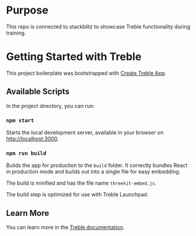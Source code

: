 # Purpose

This repo is connected to stackblitz to showcase Treble functionality during training.

# Getting Started with Treble

This project boilerplate was bootstrapped with [Create Treble App](https://github.com/threekit/treble).

## Available Scripts

In the project directory, you can run:

### `npm start`

Starts the local development server, available
in your browser on [http://localhost:3000](http://localhost:3000).

### `npm run build`

Builds the app for production to the `build` folder.
It correctly bundles React in production mode and
builds out into a single file for easy embedding.

The build is minified and has the file name `threekit-embed.js`.

The build step is optimized for use with Treble Launchpad.

## Learn More

You can learn more in the [Treble documentation]().
